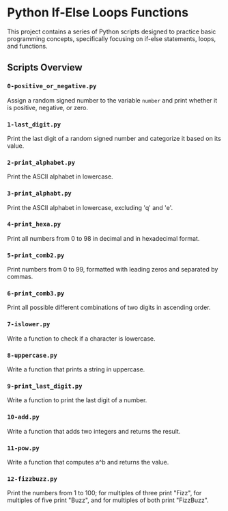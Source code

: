# Python If-Else Loops Functions

This project contains a series of Python scripts designed to practice basic programming concepts, specifically focusing on if-else statements, loops, and functions.

## Scripts Overview

### `0-positive_or_negative.py`
Assign a random signed number to the variable `number` and print whether it is positive, negative, or zero.

### `1-last_digit.py`
Print the last digit of a random signed number and categorize it based on its value.

### `2-print_alphabet.py`
Print the ASCII alphabet in lowercase.

### `3-print_alphabt.py`
Print the ASCII alphabet in lowercase, excluding 'q' and 'e'.

### `4-print_hexa.py`
Print all numbers from 0 to 98 in decimal and in hexadecimal format.

### `5-print_comb2.py`
Print numbers from 0 to 99, formatted with leading zeros and separated by commas.

### `6-print_comb3.py`
Print all possible different combinations of two digits in ascending order.

### `7-islower.py`
Write a function to check if a character is lowercase.

### `8-uppercase.py`
Write a function that prints a string in uppercase.

### `9-print_last_digit.py`
Write a function to print the last digit of a number.

### `10-add.py`
Write a function that adds two integers and returns the result.

### `11-pow.py`
Write a function that computes a^b and returns the value.

### `12-fizzbuzz.py`
Print the numbers from 1 to 100; for multiples of three print "Fizz", for multiples of five print "Buzz", and for multiples of both print "FizzBuzz".
